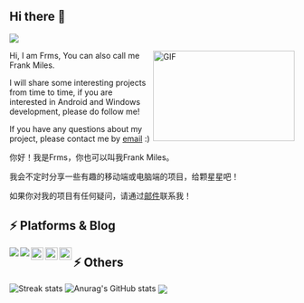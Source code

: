 ## Hi there 👋
![](https://visitor-badge.glitch.me/badge?page_id=FrankMiles)

 <img align="right" alt="GIF" src="https://github.com/abhisheknaiidu/abhisheknaiidu/blob/master/code.gif?raw=true" width="250" height="160" />
 
 
Hi, I am Frms, You can also call me Frank Miles. 

I will share some interesting projects from time to time, if you are interested in Android and Windows development, please do follow me!

If you have any questions about my project, please contact me by [email](3505826836@qq.com) :)

 
 你好！我是Frms，你也可以叫我Frank Miles。
 
 我会不定时分享一些有趣的移动端或电脑端的项目，给颗星星吧！
 
 如果你对我的项目有任何疑问，请通过[邮件](3505826836@qq.com)联系我！
 
## ⚡ Platforms & Blog

 <img align="left" src="https://img.shields.io/badge/Windows-0078D6?style=for-the-badge&logo=windows&logoColor=white" />
 
<img align="left"  src="https://img.shields.io/badge/Android-3DDC84?style=for-the-badge&logo=android&logoColor=white" />

 <a href="https://space.bilibili.com/73812271">
  <img align="left" width="22px" src="https://ts1.cn.mm.bing.net/th?id=ODLS.4ce7043c-066c-4c41-bb41-16101bee101b&w=24&h=24&o=6&pid=1.2" />
</a>
<a href="https://blog.csdn.net/qq_39751227">
  <img align="left" width="22px" src="https://ts1.cn.mm.bing.net/th?id=ODLS.0b3ab3c6-5a37-48a2-9392-fd2793d6c3ba&w=24&h=24&o=6&pid=1.2"/>
</a>
<a href="https://juejin.cn/user/92803470470573">
  <img align="left"  width="22px" src="https://ts1.cn.mm.bing.net/th?id=ODLS.e77e4ebd-d2e4-408e-a6af-771755cd7ea5&w=24&h=24&o=6&pid=1.2" />
</a>



## ⚡ Others

  ![Streak stats](https://github-readme-streak-stats.herokuapp.com/?user=FrankMilesFrms&show_icons=true&theme=tokyonight)
  ![Anurag's GitHub stats](https://github-readme-stats.vercel.app/api?username=FrankMilesFrms&theme=cobalt2&show_icons=true)
  <img align="center"  src="https://github-readme-stats.vercel.app/api/top-langs/?username=FrankMilesFrms" />
